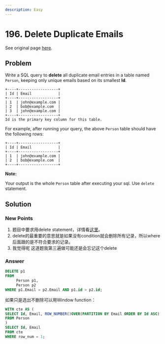 ```yaml
---
description: Easy
---
```


# 196. Delete Duplicate Emails

See original page [here](https://leetcode.com/problems/delete-duplicate-emails/).

## Problem

Write a SQL query to **delete** all duplicate email entries in a table named `Person`, keeping only unique emails based on its smallest **Id**.

```text
+----+------------------+
| Id | Email            |
+----+------------------+
| 1  | john@example.com |
| 2  | bob@example.com  |
| 3  | john@example.com |
+----+------------------+
Id is the primary key column for this table.
```

For example, after running your query, the above `Person` table should have the following rows:

```text
+----+------------------+
| Id | Email            |
+----+------------------+
| 1  | john@example.com |
| 2  | bob@example.com  |
+----+------------------+
```

**Note:**

Your output is the whole `Person` table after executing your sql. Use `delete` statement.

## Solution

### New Points

1. 题目中要求用delete statement，详情看[这里](http://www.runoob.com/mysql/mysql-delete-query.html)。
2. delete的最重要的意思就是如果没有condition就会删除所有记录，所以where后面跟的是不符合要求的记录。
3. 我觉得呢 这道题我第三遍做可能还是会忘记这个delete

### Answer

```sql
DELETE p1 
FROM 
     Person p1,
     Person p2
WHERE p1.Email = p2.Email AND p1.id > p2.id;
```

如果只是选出不删除可以用Window function：

```sql
WITH cte AS (
SELECT Id, Email, ROW_NUMBER()OVER(PARTITION BY Email ORDER BY Id ASC) AS row_num
FROM Person
)
SELECT Id, Email
FROM cte
WHERE row_num = 1;
```

